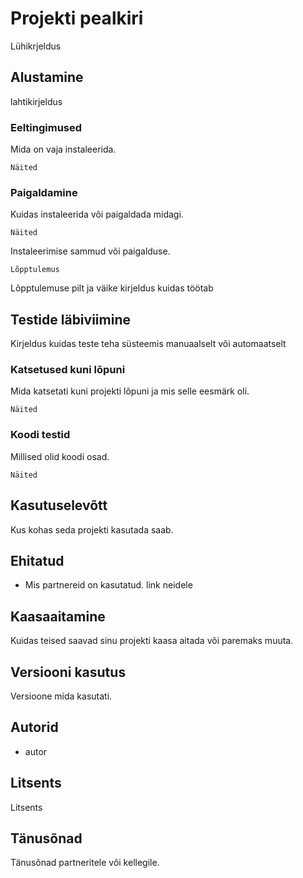 # Projekti pealkiri

Lühikrjeldus

## Alustamine

lahtikirjeldus

### Eeltingimused

Mida on vaja instaleerida.

```
Näited
```

### Paigaldamine

Kuidas instaleerida või paigaldada midagi.

```
Näited
```

Instaleerimise sammud või paigalduse.

```
Lõpptulemus
```

Lõpptulemuse pilt ja väike kirjeldus kuidas töötab

## Testide läbiviimine

Kirjeldus kuidas teste teha süsteemis manuaalselt või automaatselt

### Katsetused kuni lõpuni

Mida katsetati kuni projekti lõpuni ja mis selle eesmärk oli.

```
Näited
```

### Koodi testid

Millised olid koodi osad.

```
Näited
```

## Kasutuselevõtt

Kus kohas seda projekti kasutada saab.

## Ehitatud

* Mis partnereid on kasutatud. link neidele

## Kaasaaitamine

Kuidas teised saavad sinu projekti kaasa aitada või paremaks muuta.

## Versiooni kasutus

Versioone mida kasutati. 

## Autorid

* autor

## Litsents

Litsents

## Tänusõnad

Tänusõnad partneritele või kellegile.
